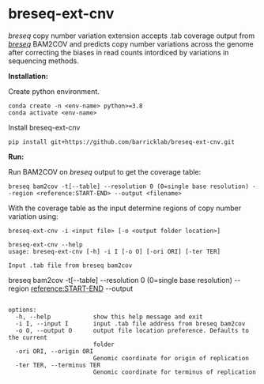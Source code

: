 # breseq-ext-cnv
*breseq* copy number variation extension accepts .tab coverage output from [*breseq*](https://github.com/barricklab/breseq.git) BAM2COV and predicts copy number variations across the genome after correcting the biases in read counts intordiced by variations in sequencing methods.

**Installation:**

Create python environment. 
```
conda create -n <env-name> python>=3.8
conda activate <env-name>
```
Install breseq-ext-cnv
```
pip install git+https://github.com/barricklab/breseq-ext-cnv.git
```
**Run:**

Run BAM2COV on *breseq* output to get the coverage table: 
```
breseq bam2cov -t[--table] --resolution 0 (0=single base resolution) --region <reference:START-END> --output <filename>
```
With the coverage table as the input determine regions of copy number variation using: 

```
breseq-ext-cnv -i <input file> [-o <output folder location>]
```
```
breseq-ext-cnv --help
usage: breseq-ext-cnv [-h] -i I [-o O] [-ori ORI] [-ter TER]

Input .tab file from breseq bam2cov

```
breseq bam2cov -t[--table] --resolution 0 (0=single base resolution) --region <reference:START-END> --output <filename>
```

options:
  -h, --help            show this help message and exit
  -i I, --input I       input .tab file address from breseq bam2cov
  -o O, --output O      output file location preference. Defaults to the current
                        folder
  -ori ORI, --origin ORI
                        Genomic coordinate for origin of replication
  -ter TER, --terminus TER
                        Genomic coordinate for terminus of replication
```
